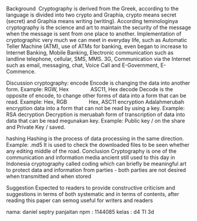 Background
 Cryptography is derived from the Greek, according to the language is divided into two crypto and Graphia, crypto means secret (secret) and Graphia means writing (writing). According teminologinya cryptography is the science and art to maintain the security of the message when the message is sent from one place to another.
Implementation of cryptographic very much we can meet in everyday life, such as Automatic Teller Machine (ATM), use of ATMs for banking, even began to increase to Internet Banking, Mobile Banking, Electronic communication such as landline telephone, cellular, SMS, MMS. 3G, Communication via the Internet such as email, messaging, chat, Voice Call and E-Government, E-Commence.

Discussion
cryptography:
encode
Encode is changing the data into another form.
Example: RGW, Hex
              ASC11, Hex
decode
Decode is the opposite of encode, to change other forms of data into a form that can be read.
Example: Hex, RGB
              Hex, ASC11
encryption
Adalahmerubah encryption data into a form that can not be read by using a key.
Example: RSA
decryption
Decryption is meruabah form of transcription of data into data that can be read megunakan key.
Example: Public key / on the share and Private Key / saved.

hashing
Hashing is the process of data processing in the same direction.
Example: .md5
It is used to check the downloaded files to be seen whether any editing middle of the road.
Conclusion
Cryptography is one of the communication and information media ancient still used to this day in Indonesia cryptography called coding which can briefly be meaningful art to protect data and information from parties - both parties are not desired when transmitted and when stored

Suggestion
Expected to readers to provide constructive criticism and suggestions in terms of both systematic and in terms of contents, after reading this paper can semog useful for writers and readers

nama: daniel septry panjaitan
npm : 1144085
kelas : d4 TI 3d
